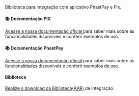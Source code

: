 Biblioteca para integração com aplicativo PhastPay e Pix.

#### 📚 Documentação PIX

<a href="http://177.69.97.18:6655/tabs/pix/latest/pre-requisitos/" target="_blank">
  Acesse a nossa documentação oficial
</a> para saber mais sobre as funcionalidades disponíveis e conferir exemplos de uso.



#### 📚 Documentação PhastPay

<a href="http://177.69.97.18:6655/tabs/phastpay/latest/pre-requisitos/" target="_blank">
  Acesse a nossa documentação oficial
</a> para saber mais sobre as funcionalidades disponíveis e conferir exemplos de uso.

#### Biblioteca
<a href="https://github.com/paystore/phastpay-sdk/packages/2553570" target="_blank">
  Realize o download da Biblioteca(AAR)
</a> de integração.
